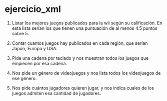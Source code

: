 # ejercicio_xml

1. Listar los mejores juegos publicados para la wii según su calificación. 
En esta lista serían los que tienen una puntuación de al menos 4.5 puntos
sobre 5.

2. Contar cuantos juegos hay publicados en cada región, que serían Japón,
Europa y USA.

3. Pide una cadena por teclado y nos muestran todos los juegos que empiecen
por esa cadena.

4. Nos pide un género de videojuegos y nos lista todos los videojuegos de ese
género.

5. Nos pide cuántos jugadores quieren jugar, y nos indica cuales de los 
juegos admiten esa cantidad de jugadores.   
